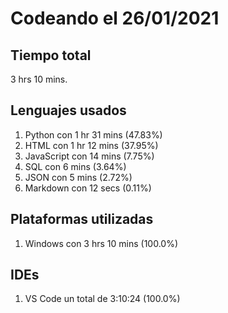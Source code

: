 # Codeando el 26/01/2021

## Tiempo total
3 hrs 10 mins.

## Lenguajes usados
1. Python con 1 hr 31 mins (47.83%)
1. HTML con 1 hr 12 mins (37.95%)
1. JavaScript con 14 mins (7.75%)
1. SQL con 6 mins (3.64%)
1. JSON con 5 mins (2.72%)
1. Markdown con 12 secs (0.11%)

## Plataformas utilizadas
1. Windows con 3 hrs 10 mins (100.0%)

## IDEs
1. VS Code un total de 3:10:24 (100.0%)
